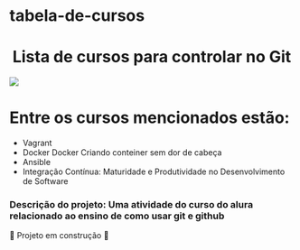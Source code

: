 # tabela-de-cursos

<h1 align="center">Lista de cursos para controlar no Git  </h1>
<img src="![logoalura](https://user-images.githubusercontent.com/103365379/162619165-f0ba58d2-6636-4fb6-a862-804dc805eb86.png)
")

     
<b><h1>Entre os cursos mencionados estão:</h1></b>

<ul>
        <li>Vagrant</li>
        <li>Docker Docker Criando conteiner sem dor de cabeça</li>
        <li>Ansible</li>
        <li>Integração Contínua: Maturidade e Produtividade no Desenvolvimento de Software</li>
</ul>
    
<h3>Descrição do projeto: Uma atividade do curso do alura relacionado ao ensino de como usar git e github</h3>

:construction: Projeto em construção :construction:

